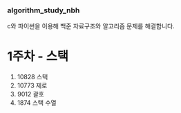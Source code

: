 ### algorithm_study_nbh
c와 파이썬을 이용해 백준 자료구조와 알고리즘 문제를 해결합니다.

# 1주차 - 스택
1. 10828	스택
2. 10773	제로
3. 9012	괄호
4. 1874	스택 수열
